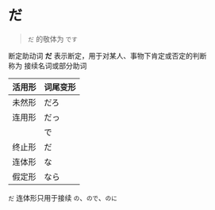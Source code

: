 # だ

> `だ` 的敬体为 `です`  

断定助动词 **だ** 表示断定，用于对某人、事物下肯定或否定的判断  
称为
接续名词或部分助词  

| 活用形 | 词尾变形 |
| --- | ---- |
| 未然形 | だろ   |
| 连用形 | だっ   |
|     | で    |
| 终止形 | だ    |
| 连体形 | な    |
| 假定形 | なら   |

`だ` 连体形只用于接续 `の`、`ので`、`のに`  
